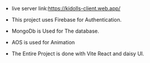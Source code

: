 * live server link:https://kidolls-client.web.app/

* This project uses Firebase for Authentication.
* MongoDb is Used for The database.
* AOS is used for Animation
* The Entire Project is done with Vite React and daisy UI.